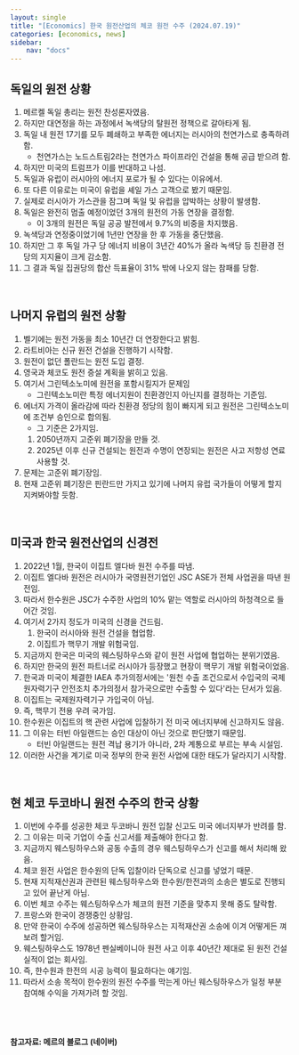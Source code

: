 ```yaml
---
layout: single
title: "[Economics] 한국 원전산업의 체코 원전 수주 (2024.07.19)"
categories: [economics, news]
sidebar:
    nav: "docs"
---
```


## 독일의 원전 상황
1. 메르켈 독일 총리는 원전 찬성론자였음.
1. 하지만 대연정을 하는 과정에서 녹색당의 탈원전 정책으로 갈아타게 됨.
1. 독일 내 원전 17기를 모두 폐쇄하고 부족한 에너지는 러시아의 천연가스로 충족하려 함.
    - 천연가스는 노드스트림2라는 천연가스 파이프라인 건설을 통해 공급 받으려 함.
1. 하지만 미국의 트럼프가 이를 반대하고 나섬.
1. 독일과 유럽이 러시아의 에너지 포로가 될 수 있다는 이유에서.
1. 또 다른 이유로는 미국이 유럽을 셰일 가스 고객으로 봤기 때문임.
1. 실제로 러시아가 가스관을 잠그며 독일 및 유럽을 압박하는 상황이 발생함.
1. 독일은 완전히 멈출 예정이었던 3개의 원전의 가동 연장을 결정함.
    - 이 3개의 원전은 독일 공공 발전에서 9.7%의 비중을 차지했음.
1. 녹색당과 연정중이었기에 1년만 연장을 한 후 가동을 중단했음.
1. 하지만 그 후 독일 가구 당 에너지 비용이 3년간 40%가 올라 녹색당 등 친환경 전당의 지지율이 크게 감소함.
1. 그 결과 독일 집권당의 합산 득표율이 31% 밖에 나오지 않는 참패를 당함.

 <br/>

## 나머지 유럽의 원전 상황
1. 벨기에는 원전 가동을 최소 10년간 더 연장한다고 밝힘.
1. 라트비아는 신규 원전 건설을 진행하기 시작함.
1. 원전이 없던 폴란드는 원전 도입 결정.
1. 영국과 체코도 원전 증설 계획을 밝히고 있음.
1. 여기서 그린텍소노미에 원전을 포함시킬지가 문제임
    - 그린텍소노미란 특정 에너지원이 친환경인지 아닌지를 결정하는 기준임.
1. 에너지 가격이 올라감에 따라 친환경 정당의 힘이 빠지게 되고 원전은 그린텍소노미에 조건부 승인으로 합의됨.
    - 그 기준은 2가지임.
    1. 2050년까지 고준위 폐기장을 만들 것.
    2. 2025년 이후 신규 건설되는 원전과 수명이 연장되는 원전은 사고 저항성 연료 사용할 것.
1. 문제는 고준위 폐기장임.
1. 현재 고준위 폐기장은 핀란드만 가지고 있기에 나머지 유럽 국가들이 어떻게 할지 지켜봐야할 듯함.

<br/>

## 미국과 한국 원전산업의 신경전
1. 2022년 1월, 한국이 이집트 엘다바 원전 수주를 따냄.
1. 이집트 엘다바 원전은 러시아가 국영원전기업인 JSC ASE가 전체 사업권을 따낸 원전임.
1. 따라서 한수원은 JSC가 수주한 사업의 10% 맡는 역할로 러시아의 하청격으로 들어간 것임.
1. 여기서 2가지 정도가 미국의 신경을 건드림.
    1. 한국이 러시아와 원전 건설을 협업함.
    2. 이집트가 핵무기 개발 위험국임.
1. 지금까지 한국은 미국의 웨스팅하우스와 같이 원전 사업에 협업하는 분위기였음.
1. 하지만 한국의 원전 파트너로 러시아가 등장했고 현장이 핵무기 개발 위험국이었음.
1. 한국과 미국이 체결한 IAEA 추가의정서에는 '원천 수출 조건으로서 수입국의 국제원자력기구 안전조치 추가의정서 참가국으로만 수출할 수 있다'라는 단서가 있음.
1. 이집트는 국제원자력기구 가입국이 아님.
1. 즉, 핵무기 전용 우려 국가임.
1. 한수원은 이집트의 핵 관련 사업에 입찰하기 전 미국 에너지부에 신고하지도 않음.
1. 그 이유는 터빈 아일랜드는 승인 대상이 아닌 것으로 판단했기 때문임.
    - 터빈 아일랜드는 원전 격납 용기가 아니라, 2차 계통으로 부르는 부속 시설임.
1. 이러한 사건을 계기로 미국 정부의 한국 원전 사업에 대한 태도가 달라지기 시작함.

<br/>

## 현 체코 두코바니 원전 수주의 한국 상황
1. 이번에 수주를 성공한 체코 두코바니 원전 입찰 신고도 미국 에너지부가 반려를 함.
1. 그 이유는 미국 기업이 수출 신고서를 제출해야 한다고 함.
1. 지금까지 웨스팅하우스와 공동 수출의 경우 웨스팅하우스가 신고를 해서 처리해 왔음.
1. 체코 원전 사업은 한수원의 단독 입찰이라 단독으로 신고를 넣었기 때문.
1. 현재 지적재산권과 관련된 웨스팅하우스와 한수원/한전과의 소송은 별도로 진행되고 있어 끝난게 아님.
1. 이번 체코 수주는 웨스팅하우스가 체코의 원전 기준을 맞추지 못해 중도 탈락함.
1. 프랑스와 한국이 경쟁중인 상황임.
1. 만약 한국이 수주에 성공하면 웨스팅하우스는 지적재산권 소송에 이겨 어떻게든 껴보려 할거임.
1. 웨스팅하우스도 1978년 펜실베이니아 원전 사고 이후 40년간 제대로 된 원전 건설 실적이 없는 회사임.
1. 즉, 한수원과 한전의 시공 능력이 필요하다는 얘기임.
1. 따라서 소송 목적이 한수원의 원전 수주를 막는게 아닌 웨스팅하우스가 일정 부분 참여해 수익을 가져가려 할 것임. 

<br/>
<br/>

#### 참고자료: 메르의 블로그 (네이버) 